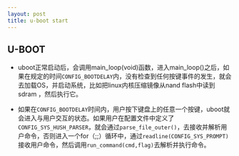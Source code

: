 ```yaml
---
layout: post
title: u-boot start
---
```


## U-BOOT

* uboot正常启动后，会调用main_loop(void)函数，进入main_loop()之后，如果在规定的时间`CONFIG_BOOTDELAY`内，没有检查到任何按键事件的发生，就会去加载OS，并启动系统，比如把linux内核压缩镜像从nand flash中读到sdram ，然后执行它。

* 如果在`CONFIG_BOOTDELAY`时间内，用户按下键盘上的任意一个按键，uboot就会进入与用户交互的状态。如果用户在配置文件中定义了`CONFIG_SYS_HUSH_PARSER`，就会通过`parse_file_outer()`，去接收并解析用户命令，否则进入一个for（;;）循环中，通过`readline(CONFIG_SYS_PROMPT)`接收用户命令，然后调用`run_command(cmd,flag)`去解析并执行命令。
